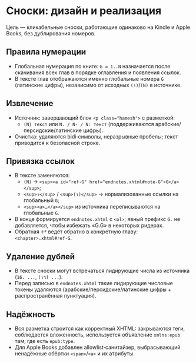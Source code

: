 # Сноски: дизайн и реализация

Цель — кликабельные сноски, работающие одинаково на Kindle и Apple Books, без дублирования номеров.

## Правила нумерации

- Глобальная нумерация по книге: `G = 1..N` назначается после скачивания всех глав в порядке оглавления и появления ссылок.
- В тексте глав отображаются именно глобальные номера `G` (латинские цифры), независимо от исходных `(١)`/`(N)` в источнике.

## Извлечение

- Источник: завершающий блок `<p class="hamesh">` с разметкой:
  - `(N) текст` или `N. / N- / N: текст` (поддерживаются арабские/персидские/латинские цифры).
- Очистка: удаляются bidi‑символы, неразрывные пробелы; текст приводится к безопасной строке.

## Привязка ссылок

- В тексте заменяются:
  - `(N)` → `<sup><a id="ref-G" href="endnotes.xhtml#note-G">G</a></sup>`;
  - `<sup>١</sup>` / `<sup>(١)</sup>` → нормализованные ссылки на глобальный `G`;
  - `<sup><a>…</a></sup>` из источника переписываются на глобальные `G`.
- В конце формируется `endnotes.xhtml` с `<ol>`; явный префикс `G.` не добавляется, чтобы избежать «G.G» в некоторых ридерах.
- Обратная ↩︎ ведёт обратно в конкретную главу: `<chapter>.xhtml#ref-G`.

## Удаление дублей

- В тексте сноски могут встречаться лидирующие числа из источника (`16. ...`, `(١٦) ...`).
- Перед записью в `endnotes.xhtml` такие лидирующие числовые токены удаляются (арабские/персидские/латинские цифры + распространённая пунктуация).

## Надёжность

- Вся разметка строится как корректный XHTML: закрываются теги, соблюдается вложенность, используется объявление `xmlns:epub` там, где есть `epub:type`.
- Для Apple Books добавлен allowlist‑санитайзер, выбрасывающий ненадёжные обёртки `<span>`/`<a>` и их атрибуты.

